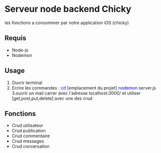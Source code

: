 # Serveur node backend Chicky
les fonctions a consommer par notre application iOS (chicky)

## Requis
- Node-js
- Nodemon

## Usage
1. Ouvrir terminal
2. Ecrire les commandes :
<span style="color:blue">cd </span>[emplacement du projet]
<span style="color:blue">nodemon</span>
 server.js
3.ouvrir un mail carrer avec l'adresse  localhost:3000/ et utiliser [get,post,put,delete] avec une des crud

 ## Fonctions
- Crud utilisateur
- Crud publication
- Crud commentaire
- Crud messages
- Crud conversation
